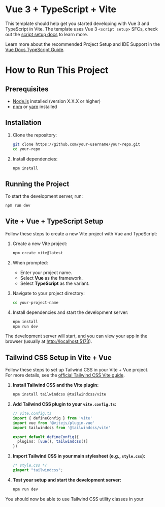 # Vue 3 + TypeScript + Vite

This template should help get you started developing with Vue 3 and TypeScript in Vite. The template uses Vue 3 `<script setup>` SFCs, check out the [script setup docs](https://v3.vuejs.org/api/sfc-script-setup.html#sfc-script-setup) to learn more.

Learn more about the recommended Project Setup and IDE Support in the [Vue Docs TypeScript Guide](https://vuejs.org/guide/typescript/overview.html#project-setup).


# How to Run This Project

## Prerequisites

- [Node.js](https://nodejs.org/) installed (version X.X.X or higher)
- [npm](https://www.npmjs.com/) or [yarn](https://yarnpkg.com/) installed

## Installation

1. Clone the repository:
   ```sh
   git clone https://github.com/your-username/your-repo.git
   cd your-repo
   ```

2. Install dependencies:
   ```sh
   npm install
   ```

## Running the Project

To start the development server, run:
```sh
npm run dev
```


## Vite + Vue + TypeScript Setup

Follow these steps to create a new Vite project with Vue and TypeScript:

1. Create a new Vite project:
   ```sh
   npm create vite@latest
   ```
2. When prompted:
   - Enter your project name.
   - Select **Vue** as the framework.
   - Select **TypeScript** as the variant.

3. Navigate to your project directory:
   ```sh
   cd your-project-name
   ```

4. Install dependencies and start the development server:
   ```sh
   npm install
   npm run dev
   ```

The development server will start, and you can view your app in the browser (usually at [http://localhost:5173](http://localhost:5173)).



## Tailwind CSS Setup in Vite + Vue

Follow these steps to set up Tailwind CSS in your Vite + Vue project.  
For more details, see the [official Tailwind CSS Vite guide](https://tailwindcss.com/docs/installation/using-vite).

1. **Install Tailwind CSS and the Vite plugin:**
   ```sh
   npm install tailwindcss @tailwindcss/vite
   ```

2. **Add Tailwind CSS plugin to your `vite.config.ts`:**
   ```ts
   // vite.config.ts
   import { defineConfig } from 'vite'
   import vue from '@vitejs/plugin-vue'
   import tailwindcss from '@tailwindcss/vite'

   export default defineConfig({
     plugins: [vue(), tailwindcss()]
   })
   ```

3. **Import Tailwind CSS in your main stylesheet (e.g., `style.css`):**
   ```css
   /* style.css */
   @import "tailwindcss";
   ```

4. **Test your setup and start the development server:**
   ```sh
   npm run dev
   ```

You should now be able to use Tailwind CSS utility classes in your